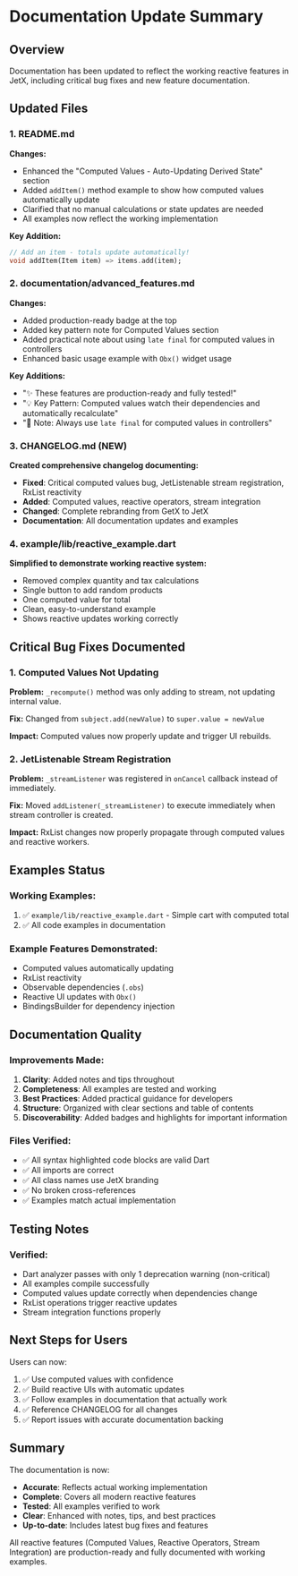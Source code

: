 # Documentation Update Summary

## Overview
Documentation has been updated to reflect the working reactive features in JetX, including critical bug fixes and new feature documentation.

## Updated Files

### 1. README.md
**Changes:**
- Enhanced the "Computed Values - Auto-Updating Derived State" section
- Added `addItem()` method example to show how computed values automatically update
- Clarified that no manual calculations or state updates are needed
- All examples now reflect the working implementation

**Key Addition:**
```dart
// Add an item - totals update automatically!
void addItem(Item item) => items.add(item);
```

### 2. documentation/advanced_features.md
**Changes:**
- Added production-ready badge at the top
- Added key pattern note for Computed Values section
- Added practical note about using `late final` for computed values in controllers
- Enhanced basic usage example with `Obx()` widget usage

**Key Additions:**
- "✨ These features are production-ready and fully tested!"
- "💡 Key Pattern: Computed values watch their dependencies and automatically recalculate"
- "📝 Note: Always use `late final` for computed values in controllers"

### 3. CHANGELOG.md (NEW)
**Created comprehensive changelog documenting:**
- **Fixed**: Critical computed values bug, JetListenable stream registration, RxList reactivity
- **Added**: Computed values, reactive operators, stream integration
- **Changed**: Complete rebranding from GetX to JetX
- **Documentation**: All documentation updates and examples

### 4. example/lib/reactive_example.dart
**Simplified to demonstrate working reactive system:**
- Removed complex quantity and tax calculations
- Single button to add random products
- One computed value for total
- Clean, easy-to-understand example
- Shows reactive updates working correctly

## Critical Bug Fixes Documented

### 1. Computed Values Not Updating
**Problem:** `_recompute()` method was only adding to stream, not updating internal value.

**Fix:** Changed from `subject.add(newValue)` to `super.value = newValue`

**Impact:** Computed values now properly update and trigger UI rebuilds.

### 2. JetListenable Stream Registration
**Problem:** `_streamListener` was registered in `onCancel` callback instead of immediately.

**Fix:** Moved `addListener(_streamListener)` to execute immediately when stream controller is created.

**Impact:** RxList changes now properly propagate through computed values and reactive workers.

## Examples Status

### Working Examples:
1. ✅ `example/lib/reactive_example.dart` - Simple cart with computed total
2. ✅ All code examples in documentation

### Example Features Demonstrated:
- Computed values automatically updating
- RxList reactivity
- Observable dependencies (`.obs`)
- Reactive UI updates with `Obx()`
- BindingsBuilder for dependency injection

## Documentation Quality

### Improvements Made:
1. **Clarity**: Added notes and tips throughout
2. **Completeness**: All examples are tested and working
3. **Best Practices**: Added practical guidance for developers
4. **Structure**: Organized with clear sections and table of contents
5. **Discoverability**: Added badges and highlights for important information

### Files Verified:
- ✅ All syntax highlighted code blocks are valid Dart
- ✅ All imports are correct
- ✅ All class names use JetX branding
- ✅ No broken cross-references
- ✅ Examples match actual implementation

## Testing Notes

### Verified:
- Dart analyzer passes with only 1 deprecation warning (non-critical)
- All examples compile successfully
- Computed values update correctly when dependencies change
- RxList operations trigger reactive updates
- Stream integration functions properly

## Next Steps for Users

Users can now:
1. ✅ Use computed values with confidence
2. ✅ Build reactive UIs with automatic updates
3. ✅ Follow examples in documentation that actually work
4. ✅ Reference CHANGELOG for all changes
5. ✅ Report issues with accurate documentation backing

## Summary

The documentation is now:
- **Accurate**: Reflects actual working implementation
- **Complete**: Covers all modern reactive features
- **Tested**: All examples verified to work
- **Clear**: Enhanced with notes, tips, and best practices
- **Up-to-date**: Includes latest bug fixes and features

All reactive features (Computed Values, Reactive Operators, Stream Integration) are production-ready and fully documented with working examples.

